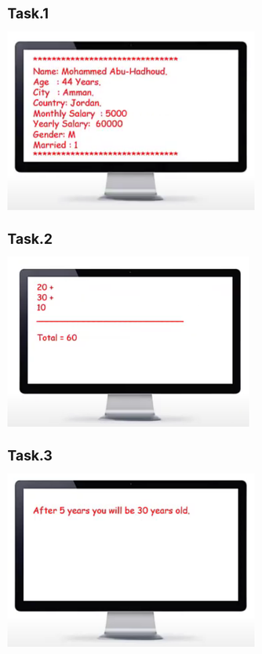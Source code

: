 # Task.1
![Task_1](https://github.com/GeorgeHanyMilad/Abu_Hadhoud-Tasks-With-CPP/blob/master/Lesson%20(17)%20Homework%20Solution/Image/Task_1.png?raw=true)
<br>

# Task.2
![Task_2](https://github.com/GeorgeHanyMilad/Abu_Hadhoud-Tasks-With-CPP/blob/master/Lesson%20(17)%20Homework%20Solution/Image/Task_2.png?raw=true)
<br>

# Task.3
![Task_3](https://github.com/GeorgeHanyMilad/Abu_Hadhoud-Tasks-With-CPP/blob/master/Lesson%20(17)%20Homework%20Solution/Image/Task_3.png?raw=true)
<br>